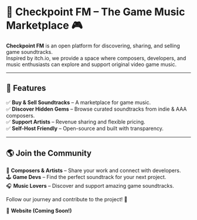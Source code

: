 # 🎵 Checkpoint FM – The Game Music Marketplace 🎮  

**Checkpoint FM** is an open platform for discovering, sharing, and selling game soundtracks.  
Inspired by itch.io, we provide a space where composers, developers, and music enthusiasts can explore and support original video game music.  

---

## 🚀 Features  
✅ **Buy & Sell Soundtracks** – A marketplace for game music.  
✅ **Discover Hidden Gems** – Browse curated soundtracks from indie & AAA composers.  
✅ **Support Artists** – Revenue sharing and flexible pricing.  
✅ **Self-Host Friendly** – Open-source and built with transparency.  

---

## 🌎 Join the Community  
🎤 **Composers & Artists** – Share your work and connect with developers.  
🕹️ **Game Devs** – Find the perfect soundtrack for your next project.  
🎧 **Music Lovers** – Discover and support amazing game soundtracks.  

Follow our journey and contribute to the project! 🚀  

🔗 **Website (Coming Soon!)**
